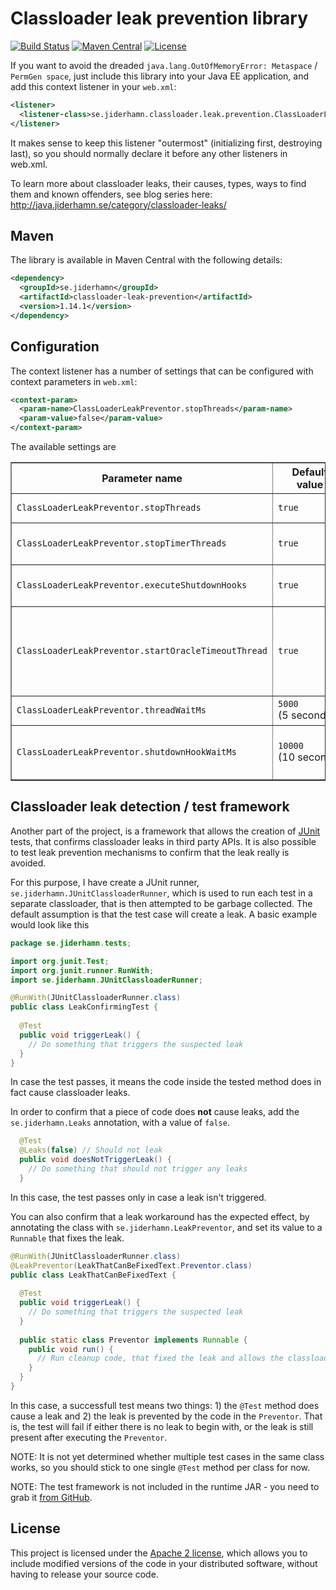 # Classloader leak prevention library
[![Build Status](https://travis-ci.org/mjiderhamn/classloader-leak-prevention.svg)](http://travis-ci.org/mjiderhamn/classloader-leak-prevention)
[![Maven Central](https://maven-badges.herokuapp.com/maven-central/se.jiderhamn/classloader-leak-prevention/badge.svg)](https://maven-badges.herokuapp.com/maven-central/se.jiderhamn/classloader-leak-prevention/)
[![License](https://img.shields.io/badge/license-Apache2-blue.svg?style=flat)](https://github.com/mjiderhamn/classloader-leak-prevention/blob/master/LICENSE.txt)

If you want to avoid the dreaded `java.lang.OutOfMemoryError: Metaspace` / `PermGen space`, just include this library into your Java EE application, and add this context listener in your `web.xml`:

```xml
<listener>
  <listener-class>se.jiderhamn.classloader.leak.prevention.ClassLoaderLeakPreventor</listener-class>
</listener>
```

It makes sense to keep this listener "outermost" (initializing first, destroying last), so you should normally declare it before any other listeners in web.xml.

To learn more about classloader leaks, their causes, types, ways to find them and known offenders, see blog series here: http://java.jiderhamn.se/category/classloader-leaks/

## Maven
The library is available in Maven Central with the following details:

```xml
<dependency>
  <groupId>se.jiderhamn</groupId>
  <artifactId>classloader-leak-prevention</artifactId>
  <version>1.14.1</version>
</dependency>
```

## Configuration
The context listener has a number of settings that can be configured with context parameters in <code>web.xml</code>:
 
```xml
<context-param>
  <param-name>ClassLoaderLeakPreventor.stopThreads</param-name>
  <param-value>false</param-value>
</context-param>
```
 
 The available settings are
 <table border="1">
   <tr>
     <th>Parameter name</th>
     <th>Default value</th>
     <th>Description</th>
   </tr>
   <tr>
     <td><code>ClassLoaderLeakPreventor.stopThreads</code></td>
     <td><code>true</code></td>
     <td>Should threads tied to the web app classloader be forced to stop at application shutdown?</td>
   </tr>
   <tr>
     <td><code>ClassLoaderLeakPreventor.stopTimerThreads</code></td>
     <td><code>true</code></td>
     <td>Should Timer threads tied to the web app classloader be forced to stop at application shutdown?</td>
   </tr>
   <tr>
     <td><code>ClassLoaderLeakPreventor.executeShutdownHooks</td>
     <td><code>true</code></td>
     <td>Should shutdown hooks registered from the application be executed at application shutdown?</td>
   </tr>
   <tr>
     <td><code>ClassLoaderLeakPreventor.startOracleTimeoutThread</td>
     <td><code>true</code></td>
     <td>
       Should the <code>oracle.jdbc.driver.OracleTimeoutPollingThread</code> thread be forced to start with system ClassLoader,
       in case Oracle JDBC driver is present? This is normally a good idea, but can be disabled in case the Oracle JDBC
       driver is not used even though it is on the classpath.
     </td>
   </tr>
   <tr>
     <td><code>ClassLoaderLeakPreventor.threadWaitMs</td>
     <td nowrap="nowrap"><code>5000</code><br />(5 seconds)</td>
     <td>No of milliseconds to wait for threads to finish execution, before stopping them.</td>
   </tr>
   <tr>
     <td><code>ClassLoaderLeakPreventor.shutdownHookWaitMs</code></td>
     <td nowrap="nowrap"><code>10000</code><br />(10 seconds)</td>
     <td>
       No of milliseconds to wait for shutdown hooks to finish execution, before stopping them.
       If set to -1 there will be no waiting at all, but Thread is allowed to run until finished.
     </td>
   </tr>
 </table>

## Classloader leak detection / test framework

Another part of the project, is a framework that allows the creation of <a href="http://junit.org/">JUnit</a> tests, that confirms classloader leaks in third party APIs. It is also possible to test leak prevention mechanisms to confirm that the leak really is avoided.

For this purpose, I have create a JUnit runner, <code>se.jiderhamn.JUnitClassloaderRunner</code>, which is used to run each test in a separate classloader, that is then attempted to be garbage collected. The default assumption is that the test case will create a leak. A basic example would look like this

```java
package se.jiderhamn.tests;

import org.junit.Test;
import org.junit.runner.RunWith;
import se.jiderhamn.JUnitClassloaderRunner;

@RunWith(JUnitClassloaderRunner.class)
public class LeakConfirmingTest {
  
  @Test
  public void triggerLeak() {
    // Do something that triggers the suspected leak
  }
}
```

In case the test passes, it means the code inside the tested method does in fact cause classloader leaks.

In order to confirm that a piece of code does <strong>not</strong> cause leaks, add the <code>se.jiderhamn.Leaks</code> annotation, with a value of `false`.
```java
  @Test
  @Leaks(false) // Should not leak
  public void doesNotTriggerLeak() {
    // Do something that should not trigger any leaks
  }
```
In this case, the test passes only in case a leak isn't triggered.

You can also confirm that a leak workaround has the expected effect, by annotating the class with <code>se.jiderhamn.LeakPreventor</code>, and set its value to a <code>Runnable</code> that fixes the leak.
```java
@RunWith(JUnitClassloaderRunner.class)
@LeakPreventor(LeakThatCanBeFixedText.Preventor.class)
public class LeakThatCanBeFixedText {
  
  @Test
  public void triggerLeak() {
    // Do something that triggers the suspected leak
  }
  
  public static class Preventor implements Runnable {
    public void run() {
      // Run cleanup code, that fixed the leak and allows the classloader to be GC:ed
    }
  }
}
```
In this case, a successfull test means two things: 1) the <code>@Test</code> method does cause a leak and 2) the leak is prevented by the code in the <code>Preventor</code>. That is, the test will fail if either there is no leak to begin with, or the leak is still present after executing the <code>Preventor</code>.

NOTE: It is not yet determined whether multiple test cases in the same class works, so you should stick to one single <code>@Test</code> method per class for now.

NOTE: The test framework is not included in the runtime JAR - you need to grab it <a href="https://github.com/mjiderhamn/classloader-leak-prevention">from GitHub</a>.

## License

This project is licensed under the <a href="http://www.apache.org/licenses/LICENSE-2.0">Apache 2 license</a>, which allows you to include modified versions of the code in your distributed software, without having to release your source code.
